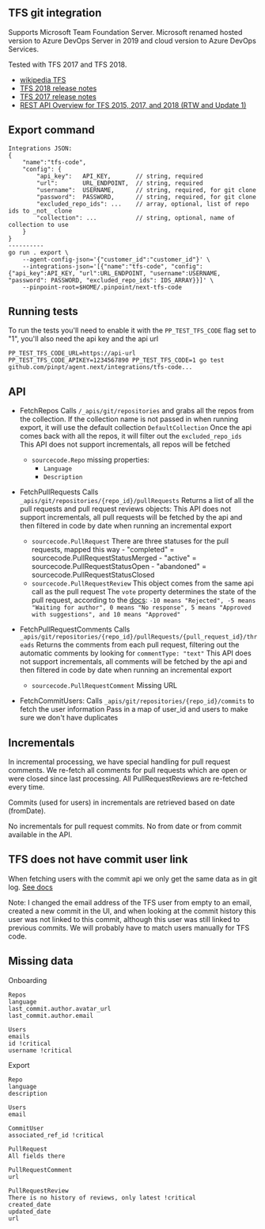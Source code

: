 ## TFS git integration

Supports Microsoft Team Foundation Server. Microsoft renamed hosted version to Azure DevOps Server in 2019 and cloud version to Azure DevOps Services.

Tested with TFS 2017 and TFS 2018.

- [wikipedia TFS](https://en.wikipedia.org/wiki/Team_Foundation_Server)
- [TFS 2018 release notes](
https://docs.microsoft.com/en-us/visualstudio/releasenotes/tfs2018-update3)
- [TFS 2017 release notes](https://docs.microsoft.com/en-us/visualstudio/releasenotes/tfs2017-relnotes)
- [REST API Overview for TFS 2015, 2017, and 2018 (RTW and Update 1)](https://docs.microsoft.com/en-us/azure/devops/integrate/previous-apis/overview?view=azure-devops-2019)


## Export command

```
Integrations JSON:
{
    "name":"tfs-code",
    "config": {
        "api_key":   API_KEY,       // string, required
        "url":       URL_ENDPOINT,  // string, required
        "username":  USERNAME,      // string, required, for git clone
        "password":  PASSWORD,      // string, required, for git clone
        "excluded_repo_ids": ...    // array, optional, list of repo ids to _not_ clone
        "collection": ...           // string, optional, name of collection to use
    }
}
----------
go run . export \
    --agent-config-json='{"customer_id":"customer_id"}' \
    --integrations-json='[{"name":"tfs-code", "config":{"api_key":API_KEY, "url":URL_ENDPOINT, "username":USERNAME, "password": PASSWORD, "excluded_repo_ids": IDS_ARRAY}}]' \
    --pinpoint-root=$HOME/.pinpoint/next-tfs-code
```

## Running tests

To run the tests you'll need to enable it with the `PP_TEST_TFS_CODE` flag set to "1", you'll also need the api key and the api url

```
PP_TEST_TFS_CODE_URL=https://api-url PP_TEST_TFS_CODE_APIKEY=1234567890 PP_TEST_TFS_CODE=1 go test github.com/pinpt/agent.next/integrations/tfs-code...
```

## API

- FetchRepos
    Calls `/_apis/git/repositories` and grabs all the repos from the collection.
    If the collection name is not passed in when running export, it will use the default collection `DefaultCollection`
    Once the api comes back with all the repos, it will filter out the `excluded_repo_ids`
    This API does not support incrementals, all repos will be fetched
    - `sourcecode.Repo` missing properties:
        - `Language`
        - `Description`

- FetchPullRequests
    Calls `_apis/git/repositories/{repo_id}/pullRequests`
    Returns a list of all the pull requests and pull request reviews objects:
    This API does not support incrementals, all pull requests will be fetched by the api and then filtered in code by date when running an incremental export
    - `sourcecode.PullRequest`
        There are three statuses for the pull requests, mapped this way
            - "completed" = sourcecode.PullRequestStatusMerged
            - "active"    = sourcecode.PullRequestStatusOpen
            - "abandoned" = sourcecode.PullRequestStatusClosed
    - `sourcecode.PullRequestReview`
        This object comes from the same api call as the pull request
        The `vote` property determines the state of the pull request, according to the [docs](https://docs.microsoft.com/en-us/azure/devops/integrate/previous-apis/git/pull-requests/reviewers?view=azure-devops-2019#add-a-reviewer): `-10 means "Rejected", -5 means "Waiting for author", 0 means "No response", 5 means "Approved with suggestions", and 10 means "Approved"`       

- FetchPullRequestComments
    Calls `_apis/git/repositories/{repo_id}/pullRequests/{pull_request_id}/threads`
    Returns the comments from each pull request, filtering out the automatic comments by looking for `commentType: "text"`
    This API does not support incrementals, all comments will be fetched by the api and then filtered in code by date when running an incremental export
    - `sourcecode.PullRequestComment`
        Missing URL
    
- FetchCommitUsers:
    Calls `_apis/git/repositories/{repo_id}/commits` to fetch the user information
    Pass in a map of user_id and users to make sure we don't have duplicates
    
## Incrementals
In incremental processing, we have special handling for pull request comments. We re-fetch all comments for pull requests which are open or were closed since last processing. All PullRequestReviews are re-fetched every time.

Commits (used for users) in incrementals are retrieved based on date (fromDate).

No incrementals for pull request commits. No from date or from commit available in the API.

## TFS does not have commit user link

When fetching users with the commit api we only get the same data as in git log. [See docs](https://docs.microsoft.com/en-us/azure/devops/integrate/previous-apis/git/commits?view=azure-devops-2019)

Note: I changed the email address of the TFS user from empty to an email, created a new commit in the UI, and when looking at the commit history this user was not linked to this commit, although this user was still linked to previous commits. We will probably have to match users manually for TFS code.

## Missing data

Onboarding

```
Repos
language
last_commit.author.avatar_url
last_commit.author.email    

Users
emails
id !critical
username !critical
```

Export

```
Repo
language
description

Users
email

CommitUser
associated_ref_id !critical

PullRequest
All fields there

PullRequestComment
url

PullRequestReview
There is no history of reviews, only latest !critical
created_date
updated_date
url

```